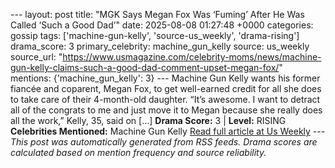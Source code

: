 --- layout: post title: "MGK Says Megan Fox Was ‘Fuming’ After He Was Called ‘Such a Good Dad’" date: 2025-08-08 01:27:48 +0000 categories: gossip tags: ['machine-gun-kelly', 'source-us_weekly', 'drama-rising'] drama_score: 3 primary_celebrity: machine_gun_kelly source: us_weekly source_url: "https://www.usmagazine.com/celebrity-moms/news/machine-gun-kelly-claims-such-a-good-dad-comment-upset-megan-fox/" mentions: {'machine_gun_kelly': 3} --- Machine Gun Kelly wants his former fiancée and coparent, Megan Fox, to get well-earned credit for all she does to take care of their 4-month-old daughter. “It’s awesome. I want to detract all of the congrats to me and just move it to Megan because she really does all the work,” Kelly, 35, said on […] **Drama Score:** 3 | **Level:** RISING **Celebrities Mentioned:** Machine Gun Kelly [Read full article at Us Weekly](https://www.usmagazine.com/celebrity-moms/news/machine-gun-kelly-claims-such-a-good-dad-comment-upset-megan-fox/) --- *This post was automatically generated from RSS feeds. Drama scores are calculated based on mention frequency and source reliability.*